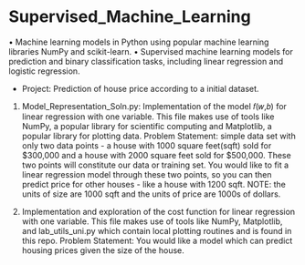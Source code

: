 # Supervised_Machine_Learning
• Machine learning models in Python using popular machine learning libraries NumPy and scikit-learn.
• Supervised machine learning models for prediction and binary classification tasks, including linear regression and logistic regression.
- Project: Prediction of house price according to a initial dataset.

1. Model_Representation_Soln.py: Implementation of the model  𝑓(𝑤,𝑏)  for linear regression with one variable. 
This file makes use of tools like NumPy, a popular library for scientific computing and Matplotlib, a popular library for plotting data.
Problem Statement: simple data set with only two data points - a house with 1000 square feet(sqft) sold for $300,000 and a house with 2000 square feet sold for $500,000. These two points will constitute our data or training set. You would like to fit a linear regression model through these two points, so you can then predict price for other houses - like a house with 1200 sqft.
NOTE: the units of size are 1000 sqft and the units of price are 1000s of dollars.

2. Implementation and exploration of the cost function for linear regression with one variable. 
This file makes use of tools like NumPy, Matplotlib, and lab_utils_uni.py which contain local plotting routines and is found in this repo.
Problem Statement: You would like a model which can predict housing prices given the size of the house.

